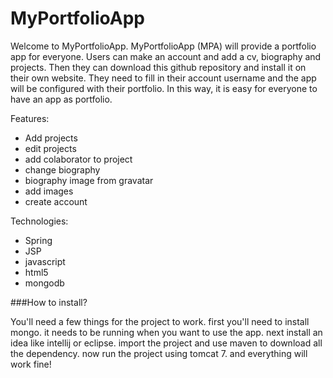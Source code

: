 MyPortfolioApp
==============

Welcome to MyPortfolioApp. MyPortfolioApp (MPA) will provide a portfolio app for everyone. Users can make an account and add a cv, biography and projects. Then they can download this github repository and install it on their own website. They need to fill in their account username and the app will be configured with their portfolio. In this way, it is easy for everyone to have an app as portfolio.

Features:

- Add projects
- edit projects
- add colaborator to project
- change biography
- biography image from gravatar
- add images
- create account

Technologies:
- Spring
- JSP
- javascript
- html5
- mongodb


###How to install?

You'll need a few things for the project to work. first you'll need to install mongo. it needs to be running when you want to use the app. next install an idea like intellij or eclipse. import the project and use maven to download all the dependency. now run the project using tomcat 7. and everything will work fine!
